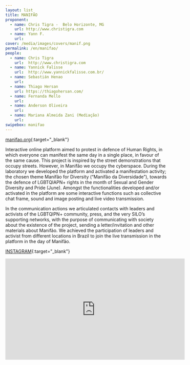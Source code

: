 ```yaml
---
layout: list
title: MANIFÃO 
proponent:
  - name: Chris Tigra -  Belo Horizonte, MG
    url: http://www.christigra.com
  - name: Yann F.
    url: 
cover: /media/images/covers/manif.png
permalink: /en/manifao/
people:
  - name: Chris Tigra
    url:  http://www.christigra.com
  - name: Yannick Falisse
    url:  http://www.yannickfalisse.com.br/
  - name: Sebastián Henao
    url:   
  - name: Thiago Hersan
    url: https://thiagohersan.com/
  - name: Fernanda Mello
    url:
  - name: Anderson Oliveira
    url:
  - name: Mariana Almeida Zani (Mediação)
    url: 
swipebox: manifao
---
```


[manifao.org](https://manifao.org){:target="_blank"}
  
Interactive online platform aimed to protest in defence of Human Rights, in which everyone can manifest the same day in a single place, in favour of the same cause. This project is inspired by the street demonstrations that occupy streets. However, in Manifão we occupy the cyberspace. During the laboratory we developed the platform and activated a manifestation activity; the chosen theme Manifão for Diversity (“Manifão da Diversidade”), towards the defence of LGBTQIAPN+ rights in the month of Sexual and Gender Diversity and Pride (June). Amongst the functionalities developed and/or activated in the platform are some interactive functions such as collective chat frame, sound and image posting and live video transmission.
  
In the communication actions we articulated contacts with leaders and activists of the LGBTQIPN+ community, press, and the very SILO’s supporting networks, with the purpose of communicating with society about the existence of the project, sending a letter/invitation and other materials about Manifão. We achieved the participation of leaders and activist from different locations in Brazil to join the live transmission in the platform in the day of Manifão.

[INSTAGRAM](https://www.instagram.com/manifao/){:target="_blank"}


<div class="video-wrapper video-wrapper-16x9">
<iframe width="560" height="315" src="https://www.youtube.com/embed/Q3HfG7XG8yk" frameborder="0" allow="accelerometer; autoplay; clipboard-write; encrypted-media; gyroscope; picture-in-picture" allowfullscreen></iframe>
</div>
